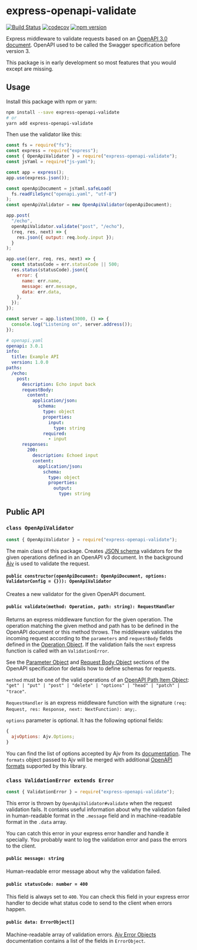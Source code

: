 # express-openapi-validate

[![Build Status](https://travis-ci.org/Hilzu/express-openapi-validate.svg?branch=master)](https://travis-ci.org/Hilzu/express-openapi-validate)
[![codecov](https://codecov.io/gh/Hilzu/express-openapi-validate/branch/master/graph/badge.svg)](https://codecov.io/gh/Hilzu/express-openapi-validate)
[![npm version](https://badge.fury.io/js/express-openapi-validate.svg)](https://badge.fury.io/js/express-openapi-validate)

Express middleware to validate requests based on an [OpenAPI 3.0
document][openapi-3]. OpenAPI used to be called the Swagger specification before
version 3.

This package is in early development so most features that you would except are
missing.

## Usage

Install this package with npm or yarn:

```bash
npm install --save express-openapi-validate
# or
yarn add express-openapi-validate
```

Then use the validator like this:

```javascript
const fs = require("fs");
const express = require("express");
const { OpenApiValidator } = require("express-openapi-validate");
const jsYaml = require("js-yaml");

const app = express();
app.use(express.json());

const openApiDocument = jsYaml.safeLoad(
  fs.readFileSync("openapi.yaml", "utf-8")
);
const openApiValidator = new OpenApiValidator(openApiDocument);

app.post(
  "/echo",
  openApiValidator.validate("post", "/echo"),
  (req, res, next) => {
    res.json({ output: req.body.input });
  }
);

app.use((err, req, res, next) => {
  const statusCode = err.statusCode || 500;
  res.status(statusCode).json({
    error: {
      name: err.name,
      message: err.message,
      data: err.data,
    },
  });
});

const server = app.listen(3000, () => {
  console.log("Listening on", server.address());
});
```

```yaml
# openapi.yaml
openapi: 3.0.1
info:
  title: Example API
  version: 1.0.0
paths:
  /echo:
    post:
      description: Echo input back
      requestBody:
        content:
          application/json:
            schema:
              type: object
              properties:
                input:
                  type: string
              required:
                - input
      responses:
        200:
          description: Echoed input
          content:
            application/json:
              schema:
                type: object
                properties:
                  output:
                    type: string
```

## Public API

### `class OpenApiValidator`

```javascript
const { OpenApiValidator } = require("express-openapi-validate");
```

The main class of this package. Creates [JSON schema][json-schema] validators
for the given operations defined in an OpenAPI v3 document. In the background
[Ajv][ajv] is used to validate the request.

#### `public constructor(openApiDocument: OpenApiDocument, options: ValidatorConfig = {})): OpenApiValidator`

Creates a new validator for the given OpenAPI document.

#### `public validate(method: Operation, path: string): RequestHandler`

Returns an express middleware function for the given operation. The operation
matching the given method and path has to be defined in the OpenAPI document or
this method throws. The middleware validates the incoming request according to
the `parameters` and `requestBody` fields defined in the [Operation
Object][openapi-operation-object]. If the validation fails the `next` express
function is called with an `ValidationError`.

See the [Parameter Object][openapi-parameter-object] and [Request Body
Object][openapi-request-body-object] sections of the OpenAPI specification for
details how to define schemas for requests.

`method` must be one of the valid operations of an [OpenAPI Path Item
Object][openapi-path-item-object]:
`"get" | "put" | "post" | "delete" | "options" | "head" | "patch" | "trace"`.

`RequestHandler` is an express middleware function with the signature
`(req: Request, res: Response, next: NextFunction): any;`.

`options` parameter is optional. It has the following optional fields:

```javascript
{
  ajvOptions: Ajv.Options;
}
```

You can find the list of options accepted by Ajv from its
[documentation][ajv-options]. The `formats` object passed to Ajv will be merged
with additional [OpenAPI formats][openapi-formats] supported by this library.

### `class ValidationError extends Error`

```javascript
const { ValidationError } = require("express-openapi-validate");
```

This error is thrown by `OpenApiValidator#validate` when the request validation
fails. It contains useful information about why the validation failed in
human-readable format in the `.message` field and in machine-readable format in
the `.data` array.

You can catch this error in your express error handler and handle it specially.
You probably want to log the validation error and pass the errors to the client.

#### `public message: string`

Human-readable error message about why the validation failed.

#### `public statusCode: number = 400`

This field is always set to `400`. You can check this field in your express
error handler to decide what status code to send to the client when errors
happen.

#### `public data: ErrorObject[]`

Machine-readable array of validation errors. [Ajv Error
Objects][ajv-error-objects] documentation contains a list of the fields in
`ErrorObject`.

[openapi-3]: https://github.com/OAI/OpenAPI-Specification
[openapi-formats]: https://github.com/OAI/OpenAPI-Specification/blob/master/versions/3.0.1.md#data-types
[openapi-operation-object]: https://github.com/OAI/OpenAPI-Specification/blob/master/versions/3.0.1.md#operationObject
[openapi-path-item-object]: https://github.com/OAI/OpenAPI-Specification/blob/master/versions/3.0.1.md#path-item-object
[openapi-parameter-object]: https://github.com/OAI/OpenAPI-Specification/blob/master/versions/3.0.1.md#parameterObject
[openapi-request-body-object]: https://github.com/OAI/OpenAPI-Specification/blob/master/versions/3.0.1.md#request-body-object
[json-schema]: http://json-schema.org/
[ajv]: http://epoberezkin.github.io/ajv/
[ajv-error-objects]: http://epoberezkin.github.io/ajv/#error-objects
[ajv-options]: http://epoberezkin.github.io/ajv/#options
